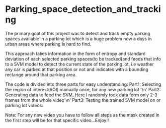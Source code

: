 # Parking_space_detection_and_tracking

The primary goal of this project was to detect and track empty parking spaces available in a parking lot which is a huge problem now a days in urban areas where parking is hard to find.

This approach takes information in the form of entropy and standard deviation of each selected parking spaces(to be tracked)and feeds that info to a SVM model to detect the current state of the parking lot, i.e weather any car is parked at that position or not and indicates with a bounding rectange around that parking area.

The code is divided into three parts for easy understanding:
Part1: Selecting the region of interest(ROI) manually once, for any new parking lot '\n'
Part2: Generating data to feed the SVM, Here I randomly took data form only 2-3 frames from the whole video'\n'
Part3: Testing the trained SVM model on or parking lot videos.

Note:
For any new video you have to follow all steps as the mask created in the first step will be for that specific video...Enjoy!!
